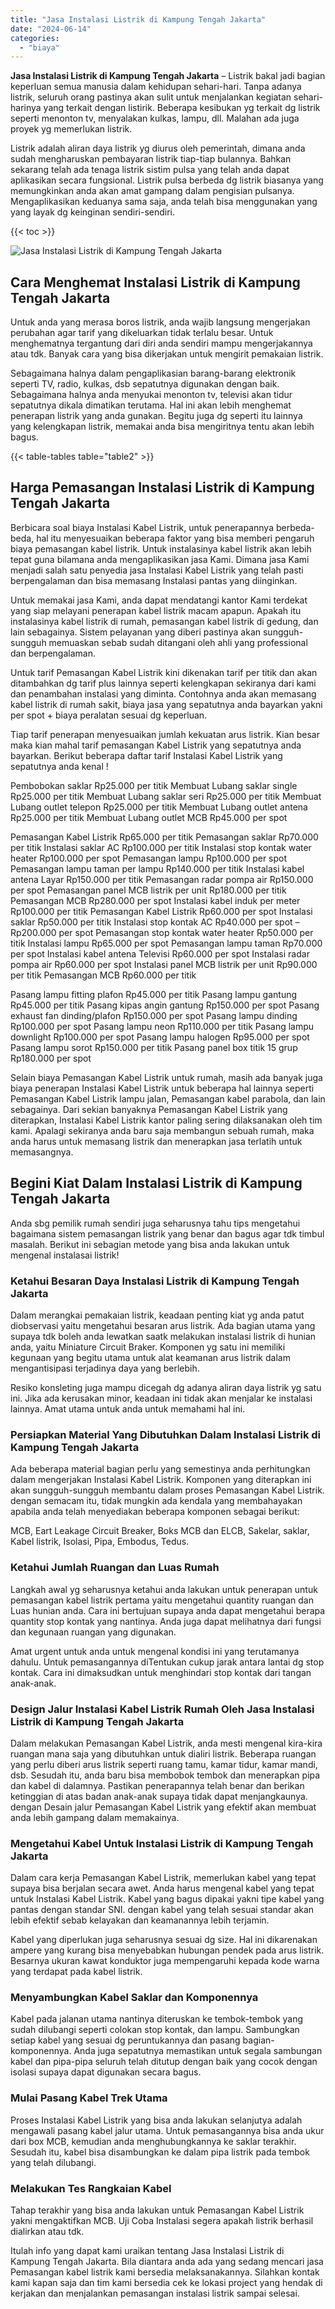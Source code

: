 ```yaml
---
title: "Jasa Instalasi Listrik di Kampung Tengah Jakarta"
date: "2024-06-14"
categories: 
  - "biaya"
---
```


**Jasa Instalasi Listrik di Kampung Tengah Jakarta** – Listrik bakal jadi bagian keperluan semua manusia dalam kehidupan sehari-hari. Tanpa adanya listrik, seluruh orang pastinya akan sulit untuk menjalankan kegiatan sehari-harinya yang terkait dengan listirik. Beberapa kesibukan yg terkait dg listrik seperti menonton tv, menyalakan kulkas, lampu, dll. Malahan ada juga proyek yg memerlukan listrik.

Listrik adalah aliran daya listrik yg diurus oleh pemerintah, dimana anda sudah mengharuskan pembayaran listrik tiap-tiap bulannya. Bahkan sekarang telah ada tenaga listrik sistim pulsa yang telah anda dapat aplikasikan secara fungsional. Listrik pulsa berbeda dg listrik biasanya yang memungkinkan anda akan amat gampang dalam pengisian pulsanya. Mengaplikasikan keduanya sama saja, anda telah bisa menggunakan yang yang layak dg keinginan sendiri-sendiri.

{{< toc >}}

![Jasa Instalasi Listrik di Kampung Tengah Jakarta](/images/instalasi-listrik-murah43.png)

## Cara Menghemat Instalasi Listrik di Kampung Tengah Jakarta

Untuk anda yang merasa boros listrik, anda wajib langsung mengerjakan perubahan agar tarif yang dikeluarkan tidak terlalu besar. Untuk menghematnya tergantung dari diri anda sendiri mampu mengerjakannya atau tdk. Banyak cara yang bisa dikerjakan untuk mengirit pemakaian listrik.

Sebagaimana halnya dalam pengaplikasian barang-barang elektronik seperti TV, radio, kulkas, dsb sepatutnya digunakan dengan baik. Sebagaimana halnya anda menyukai menonton tv, televisi akan tidur sepatutnya dikala dimatikan terutama. Hal ini akan lebih menghemat penerapan listrik yang anda gunakan. Begitu juga dg seperti itu lainnya yang kelengkapan listrik, memakai anda bisa mengiritnya tentu akan lebih bagus.

{{< table-tables table="table2" >}}

## Harga Pemasangan Instalasi Listrik di Kampung Tengah Jakarta

Berbicara soal biaya Instalasi Kabel Listrik, untuk penerapannya berbeda-beda, hal itu menyesuaikan beberapa faktor yang bisa memberi pengaruh biaya pemasangan kabel listrik. Untuk instalasinya kabel listrik akan lebih tepat guna bilamana anda mengaplikasikan jasa Kami. Dimana jasa Kami menjadi salah satu penyedia jasa Instalasi Kabel Listrik yang telah pasti berpengalaman dan bisa memasang Instalasi pantas yang diinginkan.

Untuk memakai jasa Kami, anda dapat mendatangi kantor Kami terdekat yang siap melayani penerapan kabel listrik macam apapun. Apakah itu instalasinya kabel listrik di rumah, pemasangan kabel listrik di gedung, dan lain sebagainya. Sistem pelayanan yang diberi pastinya akan sungguh-sungguh memuaskan sebab sudah ditangani oleh ahli yang professional dan berpengalaman.

Untuk tarif Pemasangan Kabel Listrik kini dikenakan tarif per titik dan akan ditambahkan dg tarif plus lainnya seperti kelengkapan sekiranya dari kami dan penambahan instalasi yang diminta. Contohnya anda akan memasang kabel listrik di rumah sakit, biaya jasa yang sepatutnya anda bayarkan yakni per spot + biaya peralatan sesuai dg keperluan.

Tiap tarif penerapan menyesuaikan jumlah kekuatan arus listrik. Kian besar maka kian mahal tarif pemasangan Kabel Listrik yang sepatutnya anda bayarkan. Berikut beberapa daftar tarif Instalasi Kabel Listrik yang sepatutnya anda kenal !

Pembobokan saklar Rp25.000 per titik Membuat Lubang saklar single Rp25.000 per titik Membuat Lubang saklar seri Rp25.000 per titik Membuat Lubang outlet telepon Rp25.000 per titik Membuat Lubang outlet antena Rp25.000 per titik Membuat Lubang outlet MCB Rp45.000 per spot

Pemasangan Kabel Listrik Rp65.000 per titik Pemasangan saklar Rp70.000 per titik Instalasi saklar AC Rp100.000 per titik Instalasi stop kontak water heater Rp100.000 per spot Pemasangan lampu Rp100.000 per spot Pemasangan lampu taman per lampu Rp140.000 per titik Instalasi kabel antena Layar Rp150.000 per titik Pemasangan radar pompa air Rp150.000 per spot Pemasangan panel MCB listrik per unit Rp180.000 per titik Pemasangan MCB Rp280.000 per spot Instalasi kabel induk per meter Rp100.000 per titik Pemasangan Kabel Listrik Rp60.000 per spot Instalasi saklar Rp50.000 per titik Instalasi stop kontak AC Rp40.000 per spot – Rp200.000 per spot Pemasangan stop kontak water heater Rp50.000 per titik Instalasi lampu Rp65.000 per spot Pemasangan lampu taman Rp70.000 per spot Instalasi kabel antena Televisi Rp60.000 per spot Instalasi radar pompa air Rp60.000 per spot Instalasi panel MCB listrik per unit Rp90.000 per titik Pemasangan MCB Rp60.000 per titik

Pasang lampu fitting plafon Rp45.000 per titik Pasang lampu gantung Rp45.000 per titik Pasang kipas angin gantung Rp150.000 per spot Pasang exhaust fan dinding/plafon Rp150.000 per spot Pasang lampu dinding Rp100.000 per spot Pasang lampu neon Rp110.000 per titik Pasang lampu downlight Rp100.000 per spot Pasang lampu halogen Rp95.000 per spot Pasang lampu sorot Rp150.000 per titik Pasang panel box titik 15 grup Rp180.000 per spot

Selain biaya Pemasangan Kabel Listrik untuk rumah, masih ada banyak juga biaya penerapan Instalasi Kabel Listrik untuk beberapa hal lainnya seperti Pemasangan Kabel Listrik lampu jalan, Pemasangan kabel parabola, dan lain sebagainya. Dari sekian banyaknya Pemasangan Kabel Listrik yang diterapkan, Instalasi Kabel Listrik kantor paling sering dilaksanakan oleh tim kami. Apalagi sekiranya anda baru saja membangun sebuah rumah, maka anda harus untuk memasang listrik dan menerapkan jasa terlatih untuk memasangnya.

## Begini Kiat Dalam Instalasi Listrik di Kampung Tengah Jakarta


Anda sbg pemilik rumah sendiri juga seharusnya tahu tips mengetahui bagaimana sistem pemasangan listrik yang benar dan bagus agar tdk timbul masalah. Berikut ini sebagian metode yang bisa anda lakukan untuk mengenal instalasai listrik!

### Ketahui Besaran Daya Instalasi Listrik di Kampung Tengah Jakarta

Dalam merangkai pemakaian listrik, keadaan penting kiat yg anda patut diobservasi yaitu mengetahui besaran arus listrik. Ada bagian utama yang supaya tdk boleh anda lewatkan saatk melakukan instalasi listrik di hunian anda, yaitu Miniature Circuit Braker. Komponen yg satu ini memiliki kegunaan yang begitu utama untuk alat keamanan arus listrik dalam mengantisipasi terjadinya daya yang berlebih.

Resiko konsleting juga mampu dicegah dg adanya aliran daya listrik yg satu ini. Jika ada kerusakan minor, keadaan ini tidak akan menjalar ke instalasi lainnya. Amat utama untuk anda untuk memahami hal ini.

### Persiapkan Material Yang Dibutuhkan Dalam Instalasi Listrik di Kampung Tengah Jakarta

Ada beberapa material bagian perlu yang semestinya anda perhitungkan dalam mengerjakan Instalasi Kabel Listrik. Komponen yang diterapkan ini akan sungguh-sungguh membantu dalam proses Pemasangan Kabel Listrik. dengan semacam itu, tidak mungkin ada kendala yang membahayakan apabila anda telah menyediakan beberapa komponen sebagai berikut:

MCB, Eart Leakage Circuit Breaker, Boks MCB dan ELCB, Sakelar, saklar, Kabel listrik, Isolasi, Pipa, Embodus, Tedus.

### Ketahui Jumlah Ruangan dan Luas Rumah

Langkah awal yg seharusnya ketahui anda lakukan untuk penerapan untuk pemasangan kabel listrik pertama yaitu mengetahui quantity ruangan dan Luas hunian anda. Cara ini bertujuan supaya anda dapat mengetahui berapa quantity stop kontak yang nantinya. Anda juga dapat melihatnya dari fungsi dan kegunaan ruangan yang digunakan.

Amat urgent untuk anda untuk mengenal kondisi ini yang terutamanya dahulu. Untuk pemasangannya diTentukan cukup jarak antara lantai dg stop kontak. Cara ini dimaksudkan untuk menghindari stop kontak dari tangan anak-anak.

### Design Jalur Instalasi Kabel Listrik Rumah Oleh Jasa Instalasi Listrik di Kampung Tengah Jakarta

Dalam melakukan Pemasangan Kabel Listrik, anda mesti mengenal kira-kira ruangan mana saja yang dibutuhkan untuk dialiri listrik. Beberapa ruangan yang perlu diberi arus listrik seperti ruang tamu, kamar tidur, kamar mandi, dsb. Sesudah itu, anda baru bisa membobok tembok dan menerapkan pipa dan kabel di dalamnya. Pastikan penerapannya telah benar dan berikan ketinggian di atas badan anak-anak supaya tidak dapat menjangkaunya. dengan Desain jalur Pemasangan Kabel Listrik yang efektif akan membuat anda lebih gampang dalam memakainya.

### Mengetahui Kabel Untuk Instalasi Listrik di Kampung Tengah Jakarta

Dalam cara kerja Pemasangan Kabel Listrik, memerlukan kabel yang tepat supaya bisa berjalan secara awet. Anda harus mengenal kabel yang tepat untuk Instalasi Kabel Listrik. Kabel yang bagus dipakai yakni tipe kabel yang pantas dengan standar SNI. dengan kabel yang telah sesuai standar akan lebih efektif sebab kelayakan dan keamanannya lebih terjamin.

Kabel yang diperlukan juga seharusnya sesuai dg size. Hal ini dikarenakan ampere yang kurang bisa menyebabkan hubungan pendek pada arus listrik. Besarnya ukuran kawat konduktor juga mempengaruhi kepada kode warna yang terdapat pada kabel listrik.

### Menyambungkan Kabel Saklar dan Komponennya

Kabel pada jalanan utama nantinya diteruskan ke tembok-tembok yang sudah dilubangi seperti colokan stop kontak, dan lampu. Sambungkan setiap kabel yang sesuai dg peruntukannya dan pasang bagian-komponennya. Anda juga sepatutnya memastikan untuk segala sambungan kabel dan pipa-pipa seluruh telah ditutup dengan baik yang cocok dengan isolasi supaya dapat digunakan secara bagus.

### Mulai Pasang Kabel Trek Utama

Proses Instalasi Kabel Listrik yang bisa anda lakukan selanjutya adalah mengawali pasang kabel jalur utama. Untuk pemasangannya bisa anda ukur dari box MCB, kemudian anda menghubungkannya ke saklar terakhir. Sesudah itu, kabel bisa disambungkan ke dalam pipa listrik pada tembok yang telah dilubangi.

### Melakukan Tes Rangkaian Kabel

Tahap terakhir yang bisa anda lakukan untuk Pemasangan Kabel Listrik yakni mengaktifkan MCB. Uji Coba Instalasi segera apakah listrik berhasil dialirkan atau tdk.

Itulah info yang dapat kami uraikan tentang Jasa Instalasi Listrik di Kampung Tengah Jakarta. Bila diantara anda ada yang sedang mencari jasa Pemasangan kabel listrik kami bersedia melaksanakannya. Silahkan kontak kami kapan saja dan tim kami bersedia cek ke lokasi project yang hendak di kerjakan dan menjalankan pemasangan instalasi listrik sampai selesai.
